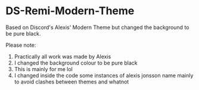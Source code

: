 # DS-Remi-Modern-Theme

Based on Discord's Alexis' Modern Theme but changed the background to be pure black.

Please note:

1) Practically all work was made by Alexis
2) I changed the background colour to be pure black
3) This is mainly for me lol
4) I changed inside the code some instances of alexis jonsson name mainly to avoid clashes between themes and whatnot
